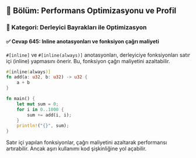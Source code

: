 ## 📘 Bölüm: Performans Optimizasyonu ve Profil
### 🔹 Kategori: Derleyici Bayrakları ile Optimizasyon
#### ✅ Cevap 645: Inline anotasyonları ve fonksiyon çağrı maliyeti

`#[inline]` ve `#[inline(always)]` anotasyonları, derleyiciye fonksiyonları satır içi (inline) yapmasını önerir. Bu, fonksiyon çağrı maliyetini azaltabilir.

```rust
#[inline(always)]
fn add(a: u32, b: u32) -> u32 {
    a + b
}

fn main() {
    let mut sum = 0;
    for i in 0..1000 {
        sum += add(i, i);
    }
    println!("{}", sum);
}
```

Satır içi yapılan fonksiyonlar, çağrı maliyetini azaltarak performansı artırabilir. Ancak aşırı kullanımı kod şişkinliğine yol açabilir.
